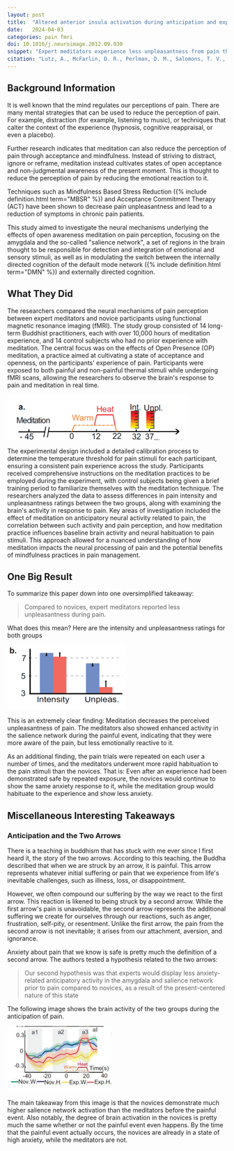 ```yaml
---
layout: post
title:  "Altered anterior insula activation during anticipation and experience of painful stimuli in expert meditators"
date:   2024-04-03
categories: pain fmri
doi: 10.1016/j.neuroimage.2012.09.030
snippet: "Expert meditators experience less unpleasantness from pain than novices, despite similar intensity ratings. This difference is linked to enhanced activity in the brain's salience network during pain, suggesting that meditation can modify the emotional response to pain and facilitate quicker habituation to repeated pain stimuli."
citation: "Lutz, A., McFarlin, D. R., Perlman, D. M., Salomons, T. V., & Davidson, R. J. (2013). Altered anterior insula activation during anticipation and experience of painful stimuli in expert meditators. In NeuroImage (Vol. 64, pp. 538–546). Elsevier BV. [10.1016/j.neuroimage.2012.09.030](https://doi.org/10.1016/j.neuroimage.2012.09.030)"
---
```


## Background Information

It is well known that the mind regulates our perceptions of pain.  There are many mental strategies that can be used to reduce the perception of pain.  For example, distraction (for example, listening to music), or techniques that calter the context of the experience (hypnosis, cognitive reappraisal, or even a placebo).

Further research indicates that meditation can also reduce the perception of pain through acceptance and mindfulness.  Instead of striving to distract, ignore or reframe, meditation instead cultivates states of open acceptance and non-judgmental awareness of the present moment.  This is thought to reduce the perception of pain by reducing the emotional reaction to it.

Techniques such as Mindfulness Based Stress Reduction ({% include definition.html term="MBSR" %}) and Acceptance Commitment Therapy (ACT) have been shown to decrease pain unpleasantness and lead to a reduction of symptoms in chronic pain patients.

This study aimed to investigate the neural mechanisms underlying the effects of open awareness meditation on pain perception, focusing on the amygdala and the so-called "salience network", a set of regions in the brain thought to be responsible for detection and integration of emotional and sensory stimuli, as well as in modulating the switch between the internally directed cognition of the default mode network ({% include definition.html term="DMN" %}) and externally directed cognition.

## What They Did

The researchers compared the neural mechanisms of pain perception between expert meditators and novice participants using functional magnetic resonance imaging (fMRI). The study group consisted of 14 long-term Buddhist practitioners, each with over 10,000 hours of meditation experience, and 14 control subjects who had no prior experience with meditation. The central focus was on the effects of Open Presence (OP) meditation, a practice aimed at cultivating a state of acceptance and openness, on the participants' experience of pain. Participants were exposed to both painful and non-painful thermal stimuli while undergoing fMRI scans, allowing the researchers to observe the brain's response to pain and meditation in real time.

![The timeline for each trial.  The meditators were given 45 seconds to warm up, at 0 seconds, the pain causing device would begin to warm.  12 seconds later, the device would become painfully hot for a period of ten seconds before being switched off.  At 32 and 37 seconds, the subjects were asked to rate the intensity and unpleasantness of the experience.](/assets/article_images/activation-during-anticipation-pain/trial.png)

The experimental design included a detailed calibration process to determine the temperature threshold for pain stimuli for each participant, ensuring a consistent pain experience across the study. Participants received comprehensive instructions on the meditation practices to be employed during the experiment, with control subjects being given a brief training period to familiarize themselves with the meditation technique. The researchers analyzed the data to assess differences in pain intensity and unpleasantness ratings between the two groups, along with examining the brain's activity in response to pain. Key areas of investigation included the effect of meditation on anticipatory neural activity related to pain, the correlation between such activity and pain perception, and how meditation practice influences baseline brain activity and neural habituation to pain stimuli. This approach allowed for a nuanced understanding of how meditation impacts the neural processing of pain and the potential benefits of mindfulness practices in pain management.

## One Big Result

To summarize this paper down into one oversimplified takeaway:

> Compared to novices, expert meditators reported less unpleasantness during
pain.

What does this mean?  Here are the intensity and unpleasantness ratings for both groups

![The intensity and unpleasantness ratings for both groups.  Both groups felt the experience the same amount (comparable intensity ratings), but the meditators rated the experience as much less unpleasant.](/assets/article_images/activation-during-anticipation-pain/intensity_unpleasantness.png)

This is an extremely clear finding:  Meditation decreases the perceived unpleasantness of pain.  The meditators also showed enhanced activity in the salience network during the painful event, indicating that they were more aware of the pain, but less emotionally reactive to it.

As an additional finding, the pain trials were repeated on each user a number of times, and the meditators underwent more rapid habituation to the pain stimuli than the novices.  That is: Even after an experience had been demonstrated safe by repeated exposure, the novices would continue to show the same anxiety response to it, while the meditation group would habituate to the experience and show less anxiety.

## Miscellaneous Interesting Takeaways

### Anticipation and the Two Arrows

There is a teaching in buddhism that has stuck with me ever since I first heard it, the story of the two arrows. According to this teaching, the Buddha described that when we are struck by an arrow, it is painful. This arrow represents whatever initial suffering or pain that we experience from life's inevitable challenges, such as illness, loss, or disappointment.

However, we often compound our suffering by the way we react to the first arrow. This reaction is likened to being struck by a second arrow. While the first arrow's pain is unavoidable, the second arrow represents the additional suffering we create for ourselves through our reactions, such as anger, frustration, self-pity, or resentment. Unlike the first arrow, the pain from the second arrow is not inevitable; it arises from our attachment, aversion, and ignorance.

Anxiety about pain that we know is safe is pretty much the definition of a second arrow.  The authors tested a hypothesis related to the two arrows:

>  Our second hypothesis was that experts would display less anxiety-related anticipatory activity in the amygdala and salience network prior to pain
compared to novices, as a result of the present-centered nature of this state

The following image shows the brain activity of the two groups during the anticipation of pain.

![The brain activity of the two groups during the anticipation of pain.  The y-axis is the degree of activation in part of the salience network.  The blue and green lines are novices, while the red and yellow lines are the meditators.  The novices show significantly increased brain activity prior to the painful event than do the meditators.](/assets/article_images/activation-during-anticipation-pain/anxiety.png)

The main takeaway from this image is that the novices demonstrate much higher salience network activation than the meditators before the painful event.  Also notably, the degree of brain activation in the novices is pretty much the same whether or not the painful event even happens.  By the time that the painful event actually occurs, the novices are already in a state of high anxiety, while the meditators are not.